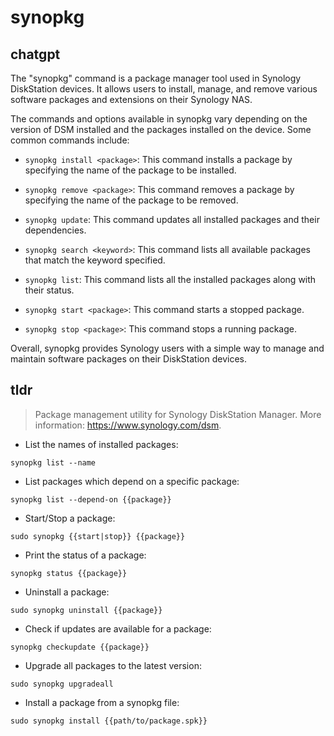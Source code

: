 # synopkg 
## chatgpt 
The "synopkg" command is a package manager tool used in Synology DiskStation devices. It allows users to install, manage, and remove various software packages and extensions on their Synology NAS. 

The commands and options available in synopkg vary depending on the version of DSM installed and the packages installed on the device. Some common commands include:

 - `synopkg install <package>`: This command installs a package by specifying the name of the package to be installed.

- `synopkg remove <package>`: This command removes a package by specifying the name of the package to be removed.

- `synopkg update`: This command updates all installed packages and their dependencies.

- `synopkg search <keyword>`: This command lists all available packages that match the keyword specified.

- `synopkg list`: This command lists all the installed packages along with their status.

- `synopkg start <package>`: This command starts a stopped package.

- `synopkg stop <package>`: This command stops a running package.

Overall, synopkg provides Synology users with a simple way to manage and maintain software packages on their DiskStation devices. 

## tldr 
 
> Package management utility for Synology DiskStation Manager.
> More information: <https://www.synology.com/dsm>.

- List the names of installed packages:

`synopkg list --name`

- List packages which depend on a specific package:

`synopkg list --depend-on {{package}}`

- Start/Stop a package:

`sudo synopkg {{start|stop}} {{package}}`

- Print the status of a package:

`synopkg status {{package}}`

- Uninstall a package:

`sudo synopkg uninstall {{package}}`

- Check if updates are available for a package:

`synopkg checkupdate {{package}}`

- Upgrade all packages to the latest version:

`sudo synopkg upgradeall`

- Install a package from a synopkg file:

`sudo synopkg install {{path/to/package.spk}}`
